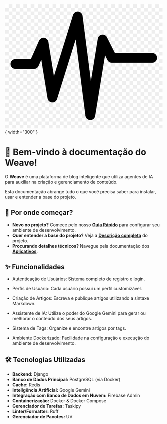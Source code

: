 ![logo do projeto](assets/weave-logo.png){ width="300" }

# 🎉 **Bem-vindo à documentação do Weave!**

O **Weave** é uma plataforma de blog inteligente que utiliza agentes de IA para auxiliar na criação e gerenciamento de conteúdo.

Esta documentação abrange tudo o que você precisa saber para instalar, usar e entender a base do projeto.

## 📖 Por onde começar?

- **Novo no projeto?** Comece pelo nosso **[Guia Rápido](./guide.md)** para configurar seu ambiente de desenvolvimento.
- **Quer entender a base do projeto?** Veja a **[Descrição completa](./about.md)** do projeto.
- **Procurando detalhes técnicos?** Navegue pela documentação dos **[Aplicativos](./apps/)**.

## ✨ Funcionalidades

- Autenticação de Usuários: Sistema completo de registro e login.

- Perfis de Usuário: Cada usuário possui um perfil customizável.

- Criação de Artigos: Escreva e publique artigos utilizando a sintaxe Markdown.

- Assistente de IA: Utilize o poder do Google Gemini para gerar ou melhorar o conteúdo dos seus artigos.

- Sistema de Tags: Organize e encontre artigos por tags.

- Ambiente Dockerizado: Facilidade na configuração e execução do ambiente de desenvolvimento.

## 🛠️ Tecnologias Utilizadas

*   **Backend:** Django
*   **Banco de Dados Principal:** PostgreSQL (via Docker)
*   **Cache:** Redis
*   **Inteligência Artificial:** Google Gemini
*   **Integração com Banco de Dados em Nuvem:** Firebase Admin
*   **Containerização:** Docker & Docker Compose
*   **Gerenciador de Tarefas:** Taskipy
*   **Linter/Formatter:** Ruff
*   **Gerenciador de Pacotes:** UV
